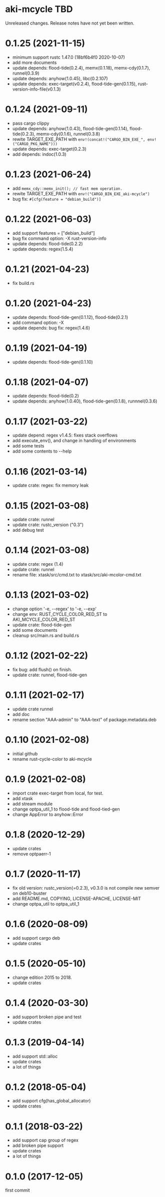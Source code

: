 aki-mcycle TBD
===
Unreleased changes. Release notes have not yet been written.

0.1.25 (2021-11-15)
=====

* minimum support rustc 1.47.0 (18bf6b4f0 2020-10-07)
* add more documents
* update depends: flood-tide(0.2.4), memx(0.1.18), memx-cdy(0.1.7), runnel(0.3.9)
* update depends: anyhow(1.0.45), libc(0.2.107)
* update depends: exec-target(v0.2.4), flood-tide-gen(0.1.15), rust-version-info-file(v0.1.3)

0.1.24 (2021-09-11)
=====

* pass cargo clippy
* update depends: anyhow(1.0.43), flood-tide-gen(0.1.14), flood-tide(0.2.3), memx-cdy(0.1.6), runnel(0.3.8)
* rewite TARGET_EXE_PATH with `env!(concat!("CARGO_BIN_EXE_", env!("CARGO_PKG_NAME")))`
* update depends: exec-target(0.2.3)
* add depends: indoc(1.0.3)

0.1.23 (2021-06-24)
=====

* add `memx_cdy::memx_init(); // fast mem operation.`
* rewite TARGET_EXE_PATH with `env!("CARGO_BIN_EXE_aki-mcycle")`
* bug fix: `#[cfg(feature = "debian_build")]`

0.1.22 (2021-06-03)
=====

* add support features = \["debian_build"\]
* bug fix command option: -X rust-version-info
* update depends: flood-tide(0.2.2)
* update depends: regex(1.5.4)

0.1.21 (2021-04-23)
=====

* fix build.rs

0.1.20 (2021-04-23)
=====

* update depends: flood-tide-gen(0.1.12), flood-tide(0.2.1)
* add command option: -X
* update depends: bug fix: regex(1.4.6)

0.1.19 (2021-04-19)
=====

* update depends: flood-tide-gen(0.1.10)

0.1.18 (2021-04-07)
=====

* update depends: flood-tide(0.2)
* update depends: anyhow(1.0.40), flood-tide-gen(0.1.8), runnnel(0.3.6)

0.1.17 (2021-03-22)
=====

* update depend: regex v1.4.5: fixes stack overflows
* add execute_env(), and change in handling of environments
* add some tests
* add some contents to --help

0.1.16 (2021-03-14)
=====

* update crate: regex: fix memory leak

0.1.15 (2021-03-08)
=====

* update crate: runnel
* update crate: rustc_version ("0.3")
* add debug test

0.1.14 (2021-03-08)
=====

* update crate: regex (1.4)
* update crate: runnel
* rename file: xtask/src/cmd.txt to xtask/src/aki-mcolor-cmd.txt

0.1.13 (2021-03-02)
=====

* change option '-e, --regex' to '-e, --exp'
* change env: RUST_CYCLE_COLOR_RED_ST to AKI_MCYCLE_COLOR_RED_ST
* update crate: flood-tide-gen
* add some documents
* cleanup src/main.rs and build.rs

0.1.12 (2021-02-22)
=====

* fix bug: add flush() on finish.
* update crate: runnel, flood-tide-gen

0.1.11 (2021-02-17)
=====

* update crate runnel
* add doc
* rename section "AAA-admin" to "AAA-text" of package.metadata.deb

0.1.10 (2021-02-08)
=====

* initial github
* rename rust-cycle-color to aki-mcycle

0.1.9 (2021-02-08)
=====

* import crate exec-target from local, for test.
* add xtask
* add stream module
* change optpa_util_1 to flood-tide and flood-tied-gen
* change AppError to anyhow::Error

0.1.8 (2020-12-29)
=====

* update crates
* remove optpaerr-1

0.1.7 (2020-11-17)
=====

* fix old version: rustc_version(=0.2.3), v0.3.0 is not compile new semver on deb10-buster
* add README.md, COPYING, LICENSE-APACHE, LICENSE-MIT
* change optpa_util to optpa_util_1

0.1.6 (2020-08-09)
=====

* add support cargo deb
* update crates

0.1.5 (2020-05-10)
=====

* change edition 2015 to 2018.
* update crates

0.1.4 (2020-03-30)
=====

* add support broken pipe and test
* update crates

0.1.3 (2019-04-14)
=====

* add support std::alloc
* update crates
* a lot of things

0.1.2 (2018-05-04)
=====

* add support cfg(has_global_allocator)
* update crates

0.1.1 (2018-03-22)
=====

* add support cap group of regex
* add broken pipe support
* update crates
* a lot of things

0.1.0 (2017-12-05)
=====
first commit
